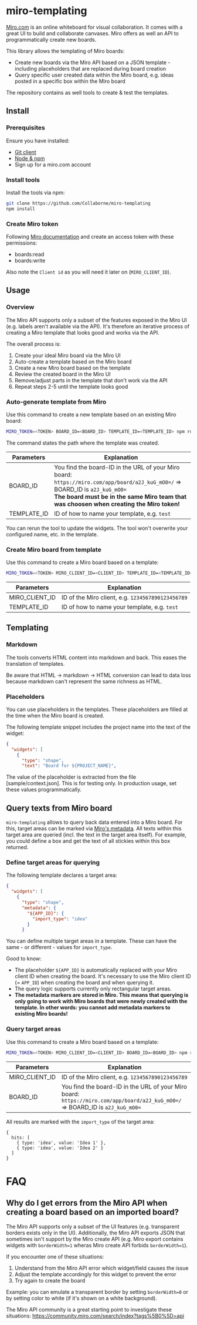 # miro-templating

[Miro.com](https://www.miro.com) is an online whiteboard for visual collaboration. It comes with a great UI to build and collaborate canvases. Miro offers as well an API to programmatically create new boards.

This library allows the templating of Miro boards:
- Create new boards via the Miro API based on a JSON template - including placeholders that are replaced during board creation
- Query specific user created data within the Miro board, e.g. ideas posted in a specific box within the Miro board

The repository contains as well tools to create & test the templates.

## Install

### Prerequisites

Ensure you have installed:

* [Git client](https://git-scm.com/book/en/v2/Getting-Started-Installing-Git)
* [Node & npm](https://nodejs.org/en/)
* Sign up for a miro.com account

### Install tools

Install the tools via npm:
```bash
git clone https://github.com/Collaborne/miro-templating
npm install
```

### Create Miro token

Following [Miro documentation](https://developers.miro.com/docs/getting-started) and create an access token with these permissions:
* boards:read
* boards:write

Also note the `Client id` as you will need it later on (`MIRO_CLIENT_ID`).

## Usage

### Overview

The Miro API supports only a subset of the features exposed in the Miro UI (e.g. labels aren't available via the API). It's therefore an iterative process of creating a Miro template that looks good and works via the API.

The overall process is:
1. Create your ideal Miro board via the Miro UI
2. Auto-create a template based on the Miro board
3. Create a new Miro board based on the template
4. Review the created board in the Miro UI
5. Remove/adjust parts in the template that don't work via the API
6. Repeat steps 2-5 until the template looks good

### Auto-generate template from Miro

Use this command to create a new template based on an existing Miro board:
```bash
MIRO_TOKEN=<TOKEN> BOARD_ID=<BOARD_ID> TEMPLATE_ID=<TEMPLATE_ID> npm run create-template
```

The command states the path where the template was created.

| Parameters | Explanation |
| ---------- | ----------- |
| BOARD_ID | You find the board-ID in the URL of your Miro board: `https://miro.com/app/board/a2J_kuG_mO0=/` => BOARD_ID is `a2J_kuG_mO0=`<br>**The board must be in the same Miro team that was choosen when creating the Miro token!** |
| TEMPLATE_ID | ID of how to name your template, e.g. `test` |

You can rerun the tool to update the widgets. The tool won't overwrite your configured name, etc. in the template.

### Create Miro board from template

Use this command to create a Miro board based on a template:

```bash
MIRO_TOKEN=<TOKEN> MIRO_CLIENT_ID=<CLIENT_ID> TEMPLATE_ID=<TEMPLATE_ID> npm run create-board
```

| Parameters | Explanation |
| ---------- | ----------- |
| MIRO_CLIENT_ID | ID of the Miro client, e.g. `1234567890123456789` |
| TEMPLATE_ID | ID of how to name your template, e.g. `test` |

## Templating

### Markdown

The tools converts HTML content into markdown and back. This eases the translation of templates.

Be aware that HTML -> markdown -> HTML conversion can lead to data loss because markdown can't represent the same richness as HTML.

### Placeholders

You can use placeholders in the templates. These placeholders are filled at the time when the Miro board is created.

The following template snippet includes the project name into the text of the widget:

```json
{
  "widgets": [
    {
      "type": "shape",
      "text": "Board for ${PROJECT_NAME}",
```

The value of the placeholder is extracted from the file [sample/context.json]. This is for testing only. In production usage, set these values programmatically.

## Query texts from Miro board

`miro-templating` allows to query back data entered into a Miro board. For this, target areas can be marked via [Miro's metadata](https://developers.miro.com/reference#application-metadata). All texts within this target area are queried (incl. the text in the target area itself). For example, you could define a box and get the text of all stickies within this box returned.

### Define target areas for querying

The following template declares a target area:

```json
{
  "widgets": [
    {
      "type": "shape",
      "metadata": {
        "${APP_ID}": {
          "import_type": "idea"
        }
      }
```

You can define multiple target areas in a template. These can have the same - or different - values for `import_type`.

Good to know:
* The placeholder `${APP_ID}` is automatically replaced with your Miro client ID when creating the board. It's necessary to use the Miro client ID (= `APP_ID`) when creating the board and when querying it.
* The query logic supports currently only rectangular target areas.
* **The metadata markers are stored in Miro. This means that querying is only going to work with Miro boards that were newly created with the template. In other words: you cannot add metadata markers to existing Miro boards!**

### Query target areas

Use this command to create a Miro board based on a template:

```bash
MIRO_TOKEN=<TOKEN> MIRO_CLIENT_ID=<CLIENT_ID> BOARD_ID=<BOARD_ID> npm run query-board
```

| Parameters | Explanation |
| ---------- | ----------- |
| MIRO_CLIENT_ID | ID of the Miro client, e.g. `1234567890123456789` |
| BOARD_ID | You find the board-ID in the URL of your Miro board: `https://miro.com/app/board/a2J_kuG_mO0=/` => BOARD_ID is `a2J_kuG_mO0=` |

All results are marked with the `import_type` of the target area:
```
{
  hits: [
    { type: 'idea', value: 'Idea 1' },
    { type: 'idea', value: 'Idea 2' }
  ]
}
```

# FAQ

## Why do I get errors from the Miro API when creating a board based on an imported board?

The Miro API supports only a subset of the UI features (e.g. transparent borders exists only in the UI). Additionally, the Miro API exports JSON that sometimes isn't support by the Miro create API (e.g. Miro export contains widgets with `borderWidth=1` wheras Miro create API forbids `borderWidth=1`).

If you encounter one of these situations:
1. Understand from the Miro API error which widget/field causes the issue
2. Adjust the template accordingly for this widget to prevent the error
3. Try again to create the board

Example: you can emulate a transparent border by setting `borderWidth=0` or by setting color to white (if it's shown on a white background).

The Miro API community is a great starting point to investigate these situations: https://community.miro.com/search/index?tags%5B0%5D=api
